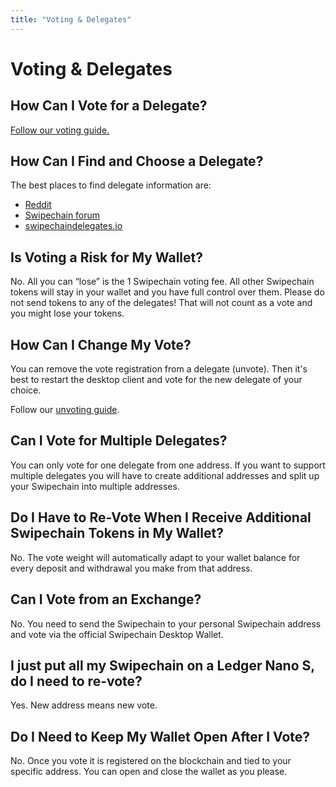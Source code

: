 ```yaml
---
title: "Voting & Delegates"
---
```


# Voting & Delegates

## How Can I Vote for a Delegate?

[Follow our voting guide.](https://blog.swipechain.org/how-to-vote-or-un-vote-an-swipechain-delegate-and-how-does-it-all-work-819c5439da68)

## How Can I Find and Choose a Delegate?

The best places to find delegate information are:

- [Reddit](https://www.reddit.com/r/SwipechainDelegates/)
- [Swipechain forum](https://forum.swipechain.org/category/5/delegates)
- [swipechaindelegates.io](https://swipechaindelegates.io/)

## Is Voting a Risk for My Wallet?

No. All you can “lose” is the 1 Swipechain voting fee. All other Swipechain tokens will stay in your wallet and you have full control over them. Please do not send tokens to any of the delegates! That will not count as a vote and you might lose your tokens.

## How Can I Change My Vote?

You can remove the vote registration from a delegate (unvote). Then it's best to restart the desktop client and vote for the new delegate of your choice.

Follow our [unvoting guide](/tutorials/usage-guides/how-to-use-swipechain-desktop-wallet.html#wallet-interface).

## Can I Vote for Multiple Delegates?

You can only vote for one delegate from one address. If you want to support multiple delegates you will have to create additional addresses and split up your Swipechain into multiple addresses.

## Do I Have to Re-Vote When I Receive Additional Swipechain Tokens in My Wallet?

No. The vote weight will automatically adapt to your wallet balance for every deposit and withdrawal you make from that address.

## Can I Vote from an Exchange?

No. You need to send the Swipechain to your personal Swipechain address and vote via the official Swipechain Desktop Wallet.

## I just put all my Swipechain on a Ledger Nano S, do I need to re-vote?

Yes. New address means new vote.

## Do I Need to Keep My Wallet Open After I Vote?

No. Once you vote it is registered on the blockchain and tied to your specific address. You can open and close the wallet as you please.
